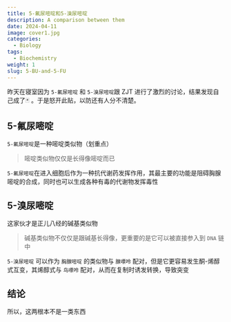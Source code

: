 ```yaml
---
title: 5-氟尿嘧啶和5-溴尿嘧啶
description: A comparison between them
date: 2024-04-11
image: cover1.jpg
categories:
  - Biology
tags:
  - Biochemistry
weight: 1
slug: 5-BU-and-5-FU
---
```

昨天在寝室因为 `5-氟尿嘧啶` 和 `5-溴尿嘧啶`跟 ZJT 进行了激烈的讨论，结果发现自己成了:black_joker: 。于是怒开此贴，以防还有人分不清楚。
## 5-氟尿嘧啶
`5-氟尿嘧啶`是一种嘧啶类似物（划重点）
> 嘧啶类似物仅仅是长得像嘧啶而已

`5-氟尿嘧啶`在进入细胞后作为一种抗代谢药发挥作用，其最主要的功能是阻碍胸腺嘧啶的合成，同时也可以生成各种有毒的代谢物发挥毒性
## 5-溴尿嘧啶
这家伙才是正儿八经的碱基类似物
> 碱基类似物不仅仅是跟碱基长得像，更重要的是它可以被直接参入到 `DNA` 链中

`5-溴尿嘧啶` 可以作为 `胸腺嘧啶` 的类似物与 `腺嘌呤` 配对，但是它更容易发生酮-烯醇式互变，其烯醇式与 `鸟嘌呤` 配对，从而在复制时诱发转换，导致突变

## 结论
所以，这两根本不是一类东西